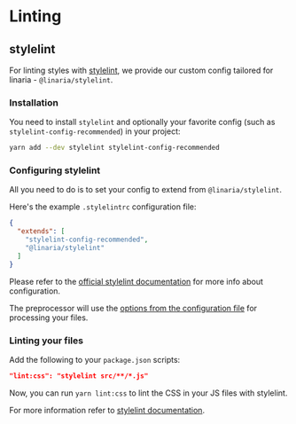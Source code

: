 # Linting

## stylelint

For linting styles with [stylelint](https://stylelint.io/), we provide our custom config tailored for linaria - `@linaria/stylelint`.

### Installation

You need to install `stylelint` and optionally your favorite config (such as `stylelint-config-recommended`) in your project:

```bash
yarn add --dev stylelint stylelint-config-recommended
```

### Configuring stylelint

All you need to do is to set your config to extend from `@linaria/stylelint`.

Here's the example `.stylelintrc` configuration file:

```json
{
  "extends": [
    "stylelint-config-recommended",
    "@linaria/stylelint"
  ]
}
```

Please refer to the [official stylelint documentation](https://stylelint.io/user-guide/configuration/) for more info about configuration.

The preprocessor will use the [options from the configuration file](/docs/CONFIGURATION.md) for processing your files.

### Linting your files

Add the following to your `package.json` scripts:

```json
"lint:css": "stylelint src/**/*.js"
```

Now, you can run `yarn lint:css` to lint the CSS in your JS files with stylelint.

For more information refer to [stylelint documentation](https://stylelint.io/user-guide/cli/).
